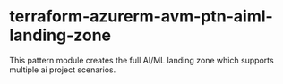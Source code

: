 # terraform-azurerm-avm-ptn-aiml-landing-zone

This pattern module creates the full AI/ML landing zone which supports multiple ai project scenarios.
